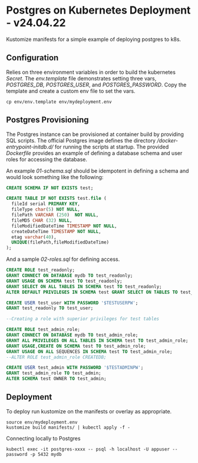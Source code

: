 Postgres on Kubernetes Deployment - v24.04.22
=============================================

Kustomize manifests for a simple example of deploying postgres to k8s.

## Configuration

Relies on three environment variables in order to build the 
kubernetes *Secret*. The *env.template* file demonstrates 
setting three vars, *POSTGRES_DB, POSTGRES_USER*, and 
*POSTGRES_PASSWORD*. Copy the template and create a custom
env file to set the vars.
```
cp env/env.template env/mydeployment.env
```

## Postgres Provisioning

The Postgres instance can be provisioned at container build by providing 
SQL scripts. The official Postgres image defines the directory 
*/docker-entrypoint-initdb.d/* for running the scripts at startup.
The provided *Dockerfile* provides an example of defining a database 
schema and user roles for accessing the database.

An example *01-schema.sql* should be idempotent in defining a schema and 
would look something like the following:
```sql
CREATE SCHEMA IF NOT EXISTS test;

CREATE TABLE IF NOT EXISTS test.file (
  fileId serial PRIMARY KEY,
  fileType char(5) NOT NULL,  
  filePath VARCHAR (250)  NOT NULL, 
  fileMD5 CHAR (32) NULL,
  fileModifiedDateTime TIMESTAMP NOT NULL,
  createDateTime TIMESTAMP NOT NULL,
  etag varchar(40),
  UNIQUE(filePath,fileModifiedDateTime)
);
```

And a sample *02-roles.sql* for defining access.
```sql
CREATE ROLE test_readonly;
GRANT CONNECT ON DATABASE mydb TO test_readonly;
GRANT USAGE ON SCHEMA test TO test_readonly;
GRANT SELECT ON ALL TABLES IN SCHEMA test TO test_readonly;
ALTER DEFAULT PRIVILEGES IN SCHEMA test GRANT SELECT ON TABLES TO test_readonly; 

CREATE USER test_user WITH PASSWORD '$TESTUSERPW';
GRANT test_readonly TO test_user;

--Creating a role with superior privileges for test tables

CREATE ROLE test_admin_role;
GRANT CONNECT ON DATABASE mydb TO test_admin_role;
GRANT ALL PRIVILEGES ON ALL TABLES IN SCHEMA test TO test_admin_role;
GRANT USAGE,CREATE ON SCHEMA test TO test_admin_role;
GRANT USAGE ON ALL SEQUENCES IN SCHEMA test TO test_admin_role;
--ALTER ROLE test_admin_role CREATEDB;

CREATE USER test_admin WITH PASSWORD '$TESTADMINPW';
GRANT test_admin_role TO test_admin;
ALTER SCHEMA test OWNER TO test_admin;
```

## Deployment

To deploy run kustomize on the manifests or overlay as appropriate.
```
source env/mydeployment.env
kustomize build manifests/ | kubectl apply -f -
```

Connecting locally to Postgres
```
kubectl exec -it postgres-xxxx -- psql -h localhost -U appuser --password -p 5432 mydb
```
